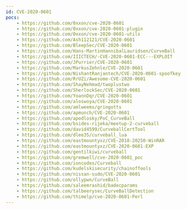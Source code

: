 ```yaml
---
id: CVE-2020-0601
pocs:
    - https://github.com/0xxon/cve-2020-0601
    - https://github.com/0xxon/cve-2020-0601-plugin
    - https://github.com/0xxon/cve-2020-0601-utils
    - https://github.com/Ash112121/CVE-2020-0601
    - https://github.com/BleepSec/CVE-2020-0601
    - https://github.com/Hans-MartinHannibalLauridsen/CurveBall
    - https://github.com/IIICTECH/-CVE-2020-0601-ECC---EXPLOIT
    - https://github.com/JPurrier/CVE-2020-0601
    - https://github.com/MarkusZehnle/CVE-2020-0601
    - https://github.com/NishantRanjantech/CVE-2020-0601-spoofkey
    - https://github.com/RrUZi/Awesome-CVE-2020-0601
    - https://github.com/ShayNehmad/twoplustwo
    - https://github.com/SherlockSec/CVE-2020-0601
    - https://github.com/YoannDqr/CVE-2020-0601
    - https://github.com/aloswoya/CVE-2020-0601
    - https://github.com/amlweems/gringotts
    - https://github.com/apmunch/CVE-2020-0601
    - https://github.com/apodlosky/PoC_CurveBall
    - https://github.com/bsides-rijeka/meetup-2-curveball
    - https://github.com/david4599/CurveballCertTool
    - https://github.com/dlee35/curveball_lua
    - https://github.com/eastmountyxz/CVE-2018-20250-WinRAR
    - https://github.com/eastmountyxz/CVE-2020-0601-EXP
    - https://github.com/gentilkiwi/curveball
    - https://github.com/gremwell/cve-2020-0601_poc
    - https://github.com/ioncodes/Curveball
    - https://github.com/kudelskisecurity/chainoffools
    - https://github.com/nissan-sudo/CVE-2020-0601
    - https://github.com/ollypwn/CurveBall
    - https://github.com/saleemrashid/badecparams
    - https://github.com/talbeerysec/CurveBallDetection
    - https://github.com/thimelp/cve-2020-0601-Perl
---
```

